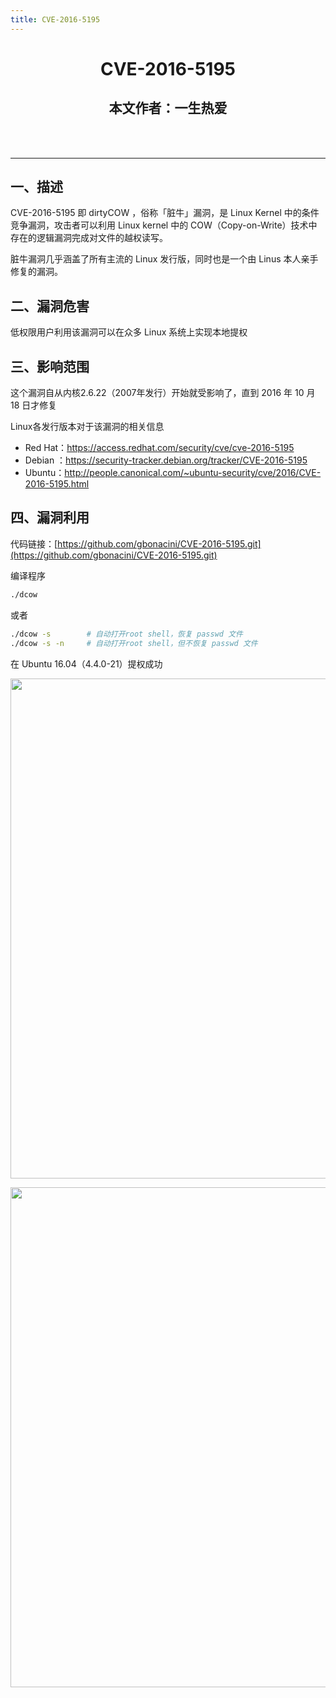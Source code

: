 ```yaml
---
title: CVE-2016-5195
---
```


<center><h1>CVE-2016-5195</h1><h2>本文作者：一生热爱</h2><br><br></center>

---



## 一、描述

CVE-2016-5195 即 dirtyCOW ，俗称「脏牛」漏洞，是 Linux Kernel 中的条件竞争漏洞，攻击者可以利用 Linux kernel 中的 COW（Copy-on-Write）技术中存在的逻辑漏洞完成对文件的越权读写。

脏牛漏洞几乎涵盖了所有主流的 Linux 发行版，同时也是一个由 Linus 本人亲手修复的漏洞。

## 二、漏洞危害

低权限用户利用该漏洞可以在众多 Linux 系统上实现本地提权

## 三、影响范围

这个漏洞自从内核2.6.22（2007年发行）开始就受影响了，直到 2016 年 10 月 18 日才修复

Linux各发行版本对于该漏洞的相关信息
- Red Hat：<https://access.redhat.com/security/cve/cve-2016-5195>
- Debian ：<https://security-tracker.debian.org/tracker/CVE-2016-5195>
- Ubuntu：<http://people.canonical.com/~ubuntu-security/cve/2016/CVE-2016-5195.html>

## 四、漏洞利用

代码链接：[https://github.com/gbonacini/CVE-2016-5195.git](https://github.com/gbonacini/CVE-2016-5195.git)

编译程序

```bash
./dcow
```

或者

```bash
./dcow -s        # 自动打开root shell，恢复 passwd 文件
./dcow -s -n     # 自动打开root shell，但不恢复 passwd 文件
```

在 Ubuntu 16.04（4.4.0-21）提权成功

<img width="800" src="/img/Snipaste_2022-07-07_20-33-05.png"><br>

<img width="800" src="/img/Snipaste_2022-07-07_20-39-08.png">

<Vssue />

<script>
export default {
    mounted () {
      this.$page.lastUpdated = "2022年7月7日"
    }
  }
</script>

